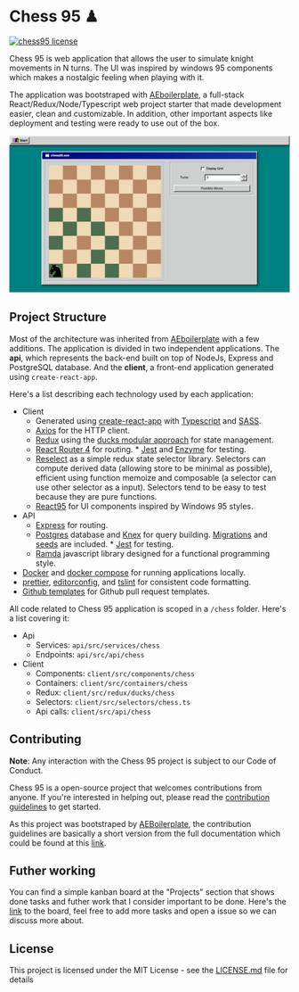 # Chess 95 ♟

[![chess95 license](https://img.shields.io/badge/license-MIT-blue.svg)](https://github.com/victorfeijo/chess95/blob/master/LICENCE.md)

Chess 95 is web application that allows the user to simulate knight movements in N turns. The UI was inspired by windows 95 components which makes a nostalgic feeling when playing with it.

The application was bootstraped with [AEboilerplate](https://github.com/agencyenterprise/aeboilerplate), a full-stack React/Redux/Node/Typescript web project starter that made development easier, clean and customizable. In addition, other important aspects like deployment and testing were ready to use out of the box.

![Screenshot](./screenshot.png)

## Project Structure

Most of the architecture was inherited from [AEboilerplate](https://github.com/agencyenterprise/aeboilerplate/blob/master/docs/documentation.md) with a few additions. The application is divided in two independent applications. The **api**, which represents the back-end built on top of NodeJs, Express and PostgreSQL database. And the **client**, a front-end application generated using `create-react-app`.

Here's a list describing each technology used by each application:

- Client
  - Generated using [create-react-app](https://github.com/facebook/create-react-app) with [Typescript](https://www.typescriptlang.org/docs/home.html) and [SASS](https://sass-lang.com/).
  - [Axios](https://github.com/axios/axios) for the HTTP client.
  - [Redux](https://github.com/reduxjs/redux) using the [ducks modular approach](https://github.com/erikras/ducks-modular-redux) for state management.
  - [React Router 4](https://reacttraining.com/react-router/core/guides/philosophy) for routing. \* [Jest](https://jestjs.io/) and [Enzyme](https://github.com/airbnb/enzyme) for testing.
  - [Reselect](https://github.com/reduxjs/reselect) as a simple redux state selector library. Selectors can compute derived data (allowing store to be minimal as possible), efficient using function memoize and composable (a selector can use other selector as a input). Selectors tend to be easy to test because they are pure functions.
  - [React95](https://github.com/arturbier/React95) for UI components inspired by Windows 95 styles.
- API
  - [Express](https://expressjs.com/) for routing.
  - [Postgres](https://www.postgresql.org/about/) database and [Knex](https://knexjs.org/) for query building. [Migrations](https://knexjs.org/#Migrations-CLI) and [seeds](https://knexjs.org/#Seeds-CLI) are included. \* [Jest](https://jestjs.io/) for testing.
  - [Ramda](https://ramdajs.com/) javascript library designed for a functional programming style.
- [Docker](https://docs.docker.com) and [docker compose](https://docs.docker.com/compose/) for running applications locally.
- [prettier](https://github.com/prettier/prettier), [editorconfig](https://editorconfig.org/), and [tslint](https://palantir.github.io/tslint/) for consistent code formatting.
- [Github templates](https://blog.github.com/2016-02-17-issue-and-pull-request-templates/) for Github pull request templates.

All code related to Chess 95 application is scoped in a `/chess` folder. Here's a list covering it:

- Api
  - Services: `api/src/services/chess`
  - Endpoints: `api/src/api/chess`
- Client
  - Components: `client/src/components/chess`
  - Containers: `client/src/containers/chess`
  - Redux: `client/src/redux/ducks/chess`
  - Selectors: `client/src/selectors/chess.ts`
  - Api calls: `client/src/api/chess`

## Contributing

**Note**: Any interaction with the Chess 95 project is subject to our Code of Conduct.

Chess 95 is a open-source project that welcomes contributions from anyone. If you're interested in helping out, please read the [contribution guidelines](https://github.com/victorfeijo/chess95/blob/master/docs/CONTRIBUTING.md) to get started.

As this project was bootstraped by [AEBoilerplate](https://github.com/agencyenterprise/aeboilerplate), the contribution guidelines are basically a short version from the full documentation which could be found at this [link](https://github.com/agencyenterprise/aeboilerplate/blob/master/docs/documentation.md).

## Futher working

You can find a simple kanban board at the "Projects" section that shows done tasks and futher work that I consider important to be done. Here's the [link](https://github.com/victorfeijo/chess95/projects/1) to the board, feel free to add more tasks and open a issue so we can discuss more about.

## License

This project is licensed under the MIT License - see the [LICENSE.md](https://github.com/victorfeijo/chess95/blob/master/LICENCE.md) file for details
